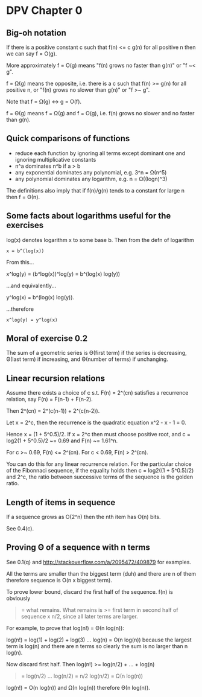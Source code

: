 # DPV Chapter 0

## Big-oh notation

If there is a positive constant c such that f(n) <= c g(n) for all positive n
then we can say f = O(g).

More approximately f = O(g) means "f(n) grows no faster than g(n)" or  "f ~< g".

f = Ω(g) means the opposite, i.e. there is a c such that f(n) >= g(n) for all
positive n, or "f(n) grows no slower than g(n)" or "f >~ g".

Note that f = Ω(g) <-> g = O(f).

f = Θ(g) means f = Ω(g) and f = O(g), i.e. f(n) grows no slower and no faster
than g(n).

## Quick comparisons of functions

 - reduce each function by ignoring all terms except dominant one and ignoring
   multiplicative constants
 - n^a dominates n^b if a > b
 - any exponential dominates any polynomial, e.g. 3^n = Ω(n^5)
 - any polynomial dominates any logarithm, e.g. n = Ω((logn)^3)

The definitions also imply that if f(n)/g(n) tends to a constant for large n
then f = Θ(n).

## Some facts about logarithms useful for the exercises

log(x) denotes logarithm x to some base b. Then from the defn of logarithm

    x = b^(log(x))

From this...

x^log(y) = (b^log(x))^log(y) = b^(log(x) log(y))

...and equivalently...

y^log(x) = b^(log(x) log(y)).

...therefore

    x^log(y) = y^log(x)

## Moral of exercise 0.2

The sum of a geometric series is Θ(first term) if the series is decreasing,
Θ(last term) if increasing, and Θ(number of terms) if unchanging.

## Linear recursion relations

Assume there exists a choice of c s.t. F(n) = 2^(cn) satisfies a recurrence
relation, say F(n) = F(n-1) + F(n-2).

Then 2^(cn) = 2^(c(n-1)) + 2^(c(n-2)). 

Let x = 2^c, then the recurrence is the quadratic equation x^2 - x - 1 = 0.

Hence x = (1 + 5^0.5)/2. If x = 2^c then must choose positive root, and c =
log2(1 + 5^0.5)/2 ~= 0.69 and F(n) ~= 1.61^n.

For c >~ 0.69, F(n) <= 2^(cn). For c < 0.69, F(n) > 2^(cn).

You can do this for any linear recurrence relation. For the particular choice
of the Fibonnaci sequence, if the equality holds then c = log2((1 + 5^0.5)/2)
and 2^c, the ratio between successive terms of the sequence is the golden
ratio.

## Length of items in sequence

If a sequence grows as O(2^n) then the nth item has O(n) bits.

See 0.4(c).

## Proving Θ of a sequence with n terms

See 0.1(q) and http://stackoverflow.com/a/2095472/409879 for examples.

All the terms are smaller than the biggest term (duh) and there are n of them
therefore sequence is O(n x biggest term).

To prove lower bound, discard the first half of the sequence. f(n) is obviously
>= what remains. What remains is >= first term in second half of sequence x
n/2, since all later terms are larger.

For example, to prove that log(n!) = Θ(n log(n)):

log(n!) = log(1) + log(2) + log(3) ... log(n) = O(n log(n)) because the largest
term is log(n) and there are n terms so clearly the sum is no larger than n
log(n).

Now discard first half. Then log(n!) >= log(n/2) + ... + log(n)
>= log(n/2) ... log(n/2) = n/2 log(n/2) = Ω(n log(n))

log(n!) = O(n log(n)) and Ω(n log(n)) therefore Θ(n log(n)).
